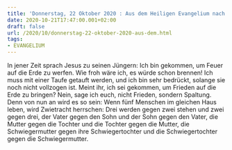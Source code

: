 ```yaml
---
title: 'Donnerstag, 22 Oktober 2020 : Aus dem Heiligen Evangelium nach Lukas - Lk 12,49-53.'
date: 2020-10-21T17:47:00.001+02:00
draft: false
url: /2020/10/donnerstag-22-oktober-2020-aus-dem.html
tags: 
- EVANGELIUM
---
```


In jener Zeit sprach Jesus zu seinen Jüngern: Ich bin gekommen, um Feuer auf die Erde zu werfen. Wie froh wäre ich, es würde schon brennen! Ich muss mit einer Taufe getauft werden, und ich bin sehr bedrückt, solange sie noch nicht vollzogen ist. Meint ihr, ich sei gekommen, um Frieden auf die Erde zu bringen? Nein, sage ich euch, nicht Frieden, sondern Spaltung. Denn von nun an wird es so sein: Wenn fünf Menschen im gleichen Haus leben, wird Zwietracht herrschen: Drei werden gegen zwei stehen und zwei gegen drei, der Vater gegen den Sohn und der Sohn gegen den Vater, die Mutter gegen die Tochter und die Tochter gegen die Mutter, die Schwiegermutter gegen ihre Schwiegertochter und die Schwiegertochter gegen die Schwiegermutter.